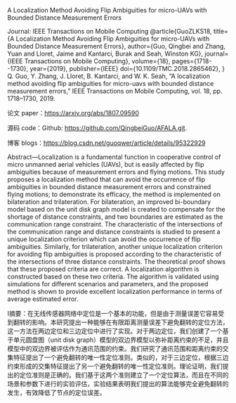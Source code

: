 A Localization Method Avoiding Flip Ambiguities for micro-UAVs with Bounded Distance Measurement Errors

Journal: IEEE Transactions on Mobile Computing
@article{GuoZLKS18,
  title={A Localization Method Avoiding Flip Ambiguities for micro-UAVs with Bounded Distance Measurement Errors},
  author={Guo, Qingbei and Zhang, Yuan and Lloret, Jaime and Kantarci, Burak and Seah, Winston KG},
  journal={IEEE Transactions on Mobile Computing},
  volume={18},
  pages={1718--1730},
  year={2019},
  publisher={IEEE}
  doi={10.1109/TMC.2018.2865462},
}
Q. Guo, Y. Zhang, J. Lloret, B. Kantarci, and W. K. Seah, “A localization method avoiding flip ambiguities for micro-uavs with bounded distance measurement errors,” IEEE Transactions on Mobile Computing, vol. 18, pp. 1718–1730, 2019.

论文 paper：https://arxiv.org/abs/1807.09590

源码 code：Github: https://github.com/QingbeiGuo/AFALA.git.

博客 blogs：https://blog.csdn.net/guoqwer/article/details/95322929

Abstract—Localization is a fundamental function in cooperative control of micro unmanned aerial vehicles (UAVs), but is easily affected by flip ambiguities because of measurement errors and flying motions. This study proposes a localization method that can avoid the occurrence of flip ambiguities in bounded distance measurement errors and constrained flying
motions; to demonstrate its efficacy, the method is implemented on bilateration and trilateration. For bilateration, an improved bi-boundary model based on the unit disk graph model is created to compensate for the shortage of distance constraints, and two boundaries are estimated as the communication range constraint. The characteristic of the intersections of the communication range and distance constraints is studied to present a unique localization criterion which can avoid the occurrence of flip ambiguities. Similarly, for trilateration, another unique localization criterion for avoiding flip ambiguities is proposed according to the characteristic of the intersections of three distance constraints. The theoretical proof shows that these proposed criteria are correct. A localization algorithm is constructed based on these two criteria. The algorithm is validated using simulations for different scenarios and parameters, and the proposed method is shown to provide excellent localization performance in terms of average estimated error. 

I摘要：在无线传感器网络中定位是一个基本的功能，但是由于测量误差它容易受到翻转的影响。本研究提出一种能够在有限距离测量误差下避免翻转的定位方法，这一方法在两边定位和三边定位中进行了实现。对于两边定位，我们创建了一个基于单元圆盘图（unit disk graph）模型的双边界模型以弥补距离约束的不足，并且模型中的双边界被评估作为通讯范围的约束。我们研究了通讯范围和距离约束的交集特征提出了一个避免翻转的唯一性定位准则。类似的，对于三边定位，根据三边约束形成的交集特征提出了另一个避免翻转的唯一性定位准则。理论证明，我们提出的定位准则是正确的。我们基于这两个准则建立了一个定位算法，而且在不同的场景和参数下进行的实验评估，实验结果表明我们提出的算法能够完全避免翻转的发生，有效降低了节点的定位误差。
